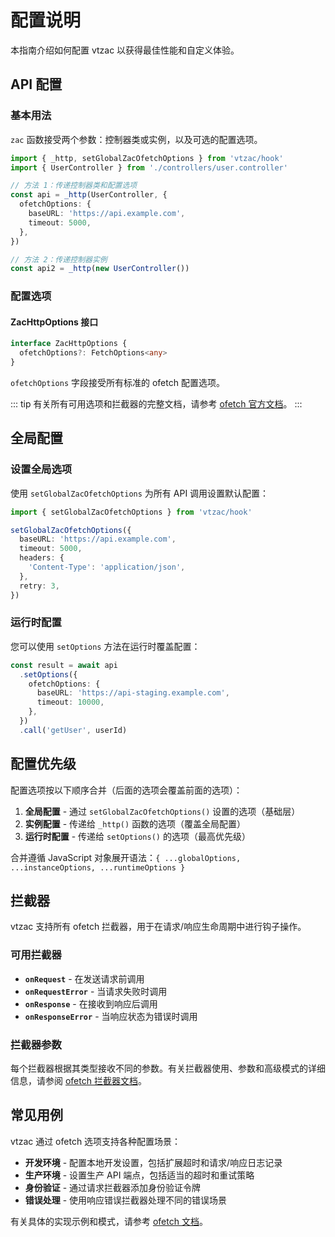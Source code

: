 # 配置说明

本指南介绍如何配置 vtzac 以获得最佳性能和自定义体验。

## API 配置

### 基本用法

`zac` 函数接受两个参数：控制器类或实例，以及可选的配置选项。

```typescript
import { _http, setGlobalZacOfetchOptions } from 'vtzac/hook'
import { UserController } from './controllers/user.controller'

// 方法 1：传递控制器类和配置选项
const api = _http(UserController, {
  ofetchOptions: {
    baseURL: 'https://api.example.com',
    timeout: 5000,
  },
})

// 方法 2：传递控制器实例
const api2 = _http(new UserController())
```

### 配置选项

#### ZacHttpOptions 接口

```typescript
interface ZacHttpOptions {
  ofetchOptions?: FetchOptions<any>
}
```

`ofetchOptions` 字段接受所有标准的 ofetch 配置选项。

::: tip
有关所有可用选项和拦截器的完整文档，请参考 [ofetch 官方文档](https://github.com/unjs/ofetch)。
:::

## 全局配置

### 设置全局选项

使用 `setGlobalZacOfetchOptions` 为所有 API 调用设置默认配置：

```typescript
import { setGlobalZacOfetchOptions } from 'vtzac/hook'

setGlobalZacOfetchOptions({
  baseURL: 'https://api.example.com',
  timeout: 5000,
  headers: {
    'Content-Type': 'application/json',
  },
  retry: 3,
})
```

### 运行时配置

您可以使用 `setOptions` 方法在运行时覆盖配置：

```typescript
const result = await api
  .setOptions({
    ofetchOptions: {
      baseURL: 'https://api-staging.example.com',
      timeout: 10000,
    },
  })
  .call('getUser', userId)
```

## 配置优先级

配置选项按以下顺序合并（后面的选项会覆盖前面的选项）：

1. **全局配置** - 通过 `setGlobalZacOfetchOptions()` 设置的选项（基础层）
2. **实例配置** - 传递给 `_http()` 函数的选项（覆盖全局配置）
3. **运行时配置** - 传递给 `setOptions()` 的选项（最高优先级）

合并遵循 JavaScript 对象展开语法：`{ ...globalOptions, ...instanceOptions, ...runtimeOptions }`

## 拦截器

vtzac 支持所有 ofetch 拦截器，用于在请求/响应生命周期中进行钩子操作。

### 可用拦截器

- **`onRequest`** - 在发送请求前调用
- **`onRequestError`** - 当请求失败时调用
- **`onResponse`** - 在接收到响应后调用
- **`onResponseError`** - 当响应状态为错误时调用

### 拦截器参数

每个拦截器根据其类型接收不同的参数。有关拦截器使用、参数和高级模式的详细信息，请参阅 [ofetch 拦截器文档](https://github.com/unjs/ofetch#interceptors)。

## 常见用例

vtzac 通过 ofetch 选项支持各种配置场景：

- **开发环境** - 配置本地开发设置，包括扩展超时和请求/响应日志记录
- **生产环境** - 设置生产 API 端点，包括适当的超时和重试策略
- **身份验证** - 通过请求拦截器添加身份验证令牌
- **错误处理** - 使用响应错误拦截器处理不同的错误场景

有关具体的实现示例和模式，请参考 [ofetch 文档](https://github.com/unjs/ofetch)。

